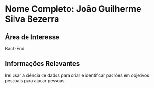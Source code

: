 # Nome Completo: João Guilherme Silva Bezerra

## Área de Interesse

Back-End

## Informações Relevantes

Irei usar a ciência de dados para criar e identificar padrões em objetivos pessoais para ajudar pessoas.
